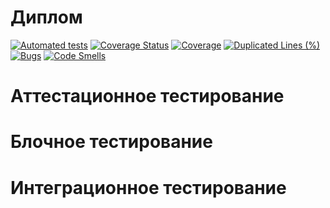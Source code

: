 # Диплом
[![Automated tests](https://github.com/Chifir31/diplom/actions/workflows/run_tests.yml/badge.svg)](https://github.com/Chifir31/diplom/actions/workflows/run_tests.yml)
[![Coverage Status](https://coveralls.io/repos/github/Chifir31/diplom/badge.svg)](https://coveralls.io/github/Chifir31/diplom)
[![Coverage](https://sonarcloud.io/api/project_badges/measure?project=Chifir31_diplom&metric=coverage)](https://sonarcloud.io/summary/new_code?id=Chifir31_diplom)
[![Duplicated Lines (%)](https://sonarcloud.io/api/project_badges/measure?project=Chifir31_diplom&metric=duplicated_lines_density)](https://sonarcloud.io/summary/new_code?id=Chifir31_diplom)
[![Bugs](https://sonarcloud.io/api/project_badges/measure?project=Chifir31_diplom&metric=bugs)](https://sonarcloud.io/summary/new_code?id=Chifir31_diplom)
[![Code Smells](https://sonarcloud.io/api/project_badges/measure?project=Chifir31_diplom&metric=code_smells)](https://sonarcloud.io/summary/new_code?id=Chifir31_diplom)

# Аттестационное тестирование

# Блочное тестирование

# Интеграционное тестирование
